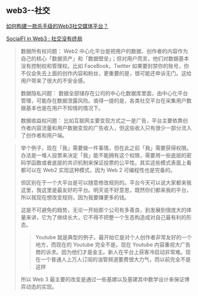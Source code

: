 ## web3--社交

[如何构建一款杀手级的Web3社交媒体平台？](https://www.theblockbeats.info/news/31947)

[SocialFI in Web3 : 社交没有终局](https://www.theblockbeats.info/news/31948)
>数据所有权问题：  Web2 中心化平台是把用户的数据、创作者的内容作为自己的核心「数据资产」和「数据壁垒」；但对用户而言，他们对数据基本没有控制权和管理权。比如 FaceBook，Twitter 如果要封禁你的账号，你不仅会失去上面的创作内容和粉丝，更重要的是，很可能还申诉无门。这给用户带来了很大的不安全感。
>
>数据隐私问题：  数据全部储存在公司的中心化数据库里面，由中心化平台管理，可能存在数据泄露风险。值得一提的是，各类社交平台在采集用户数据基本也是在用户不知情的情况下。
>
>数据收益权问题：  比如互联网主要变现方式之一是广告，平台主要依靠创作者内容流量和用户数据变现的广告收入，但这些收入只有很少一部分流入了创作者和用户端。

>举个例子，现在「我」需要做一件事情，但在此之前「我」需要获得权限。办法是一堆人投票来决定「我」能不能拥有这个权限，需要用一些底层的密码学函数或者底层的共识机制来保证投票的公平性。其实这些模式表面上看都可以在 Web2 实现这种模式，因为 Web 2 可编程性也是完备的。
>
>但区别在于一个大平台是可以随意修改规则的。平台今天可以说大家都来我这里，我这里是最友好的平台。明天说不好意思，既然你们都来我的平台，所以我现在想改变规则，因为我要赚更多的钱。
>
>这是不可避免的趋势，无论一开始那个公司有多善良，到发展到很庞大的体量来讲，它为了继续长大，它不得不把整一个生态构造成对自己最有利的形态。
>>Youtube 就是典型的例子。最开始它是对个人创作者非常友好的一个地方，而现在的 Youtube 完全不是。现在 Youtube 内容重视大广告商的诉求。因为他们才是金主。新人在平台上获客冷启动非常难。现在一个普通人上万人订阅的油管频道要费很大力气，而以前完全不是这样
>
>所以 Web 3 最主要的改变是通过一些基建以及基建其中数学设计来保证博弈动态的实现。
